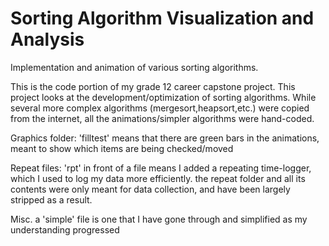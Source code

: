 # Sorting Algorithm Visualization and Analysis
Implementation and animation of various sorting algorithms.

This is the code portion of my grade 12 career capstone project. This project looks at the development/optimization of sorting algorithms. While several more complex algorithms (mergesort,heapsort,etc.) were copied from the internet, all the animations/simpler algorithms were hand-coded.

Graphics folder:
'filltest' means that there are green bars in the animations, meant to show which items are being checked/moved

Repeat files:
'rpt' in front of a file means I added a repeating time-logger, which I used to log my data more efficiently.
the repeat folder and all its contents were only meant for data collection, and have been largely stripped as a result.

Misc.
a 'simple' file is one that I have gone through and simplified as my understanding progressed

